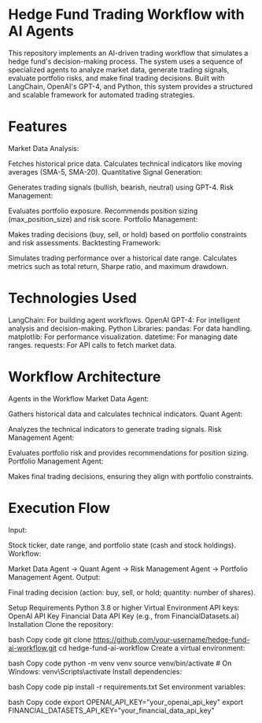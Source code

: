 # Hedge Fund Trading Workflow with AI Agents
This repository implements an AI-driven trading workflow that simulates a hedge fund's decision-making process. The system uses a sequence of specialized agents to analyze market data, generate trading signals, evaluate portfolio risks, and make final trading decisions. Built with LangChain, OpenAI's GPT-4, and Python, this system provides a structured and scalable framework for automated trading strategies.


# Features
Market Data Analysis:

Fetches historical price data.
Calculates technical indicators like moving averages (SMA-5, SMA-20).
Quantitative Signal Generation:

Generates trading signals (bullish, bearish, neutral) using GPT-4.
Risk Management:

Evaluates portfolio exposure.
Recommends position sizing (max_position_size) and risk score.
Portfolio Management:

Makes trading decisions (buy, sell, or hold) based on portfolio constraints and risk assessments.
Backtesting Framework:

Simulates trading performance over a historical date range.
Calculates metrics such as total return, Sharpe ratio, and maximum drawdown.

# Technologies Used


LangChain: For building agent workflows.
OpenAI GPT-4: For intelligent analysis and decision-making.
Python Libraries:
pandas: For data handling.
matplotlib: For performance visualization.
datetime: For managing date ranges.
requests: For API calls to fetch market data.

# Workflow Architecture

Agents in the Workflow
Market Data Agent:

Gathers historical data and calculates technical indicators.
Quant Agent:

Analyzes the technical indicators to generate trading signals.
Risk Management Agent:

Evaluates portfolio risk and provides recommendations for position sizing.
Portfolio Management Agent:

Makes final trading decisions, ensuring they align with portfolio constraints.

# Execution Flow

Input:

Stock ticker, date range, and portfolio state (cash and stock holdings).
Workflow:

Market Data Agent → Quant Agent → Risk Management Agent → Portfolio Management Agent.
Output:

Final trading decision (action: buy, sell, or hold; quantity: number of shares).

Setup
Requirements
Python 3.8 or higher
Virtual Environment
API keys:
OpenAI API Key
Financial Data API Key (e.g., from FinancialDatasets.ai)
Installation
Clone the repository:

bash
Copy code
git clone https://github.com/your-username/hedge-fund-ai-workflow.git
cd hedge-fund-ai-workflow
Create a virtual environment:

bash
Copy code
python -m venv venv
source venv/bin/activate  # On Windows: venv\Scripts\activate
Install dependencies:

bash
Copy code
pip install -r requirements.txt
Set environment variables:

bash
Copy code
export OPENAI_API_KEY="your_openai_api_key"
export FINANCIAL_DATASETS_API_KEY="your_financial_data_api_key"
